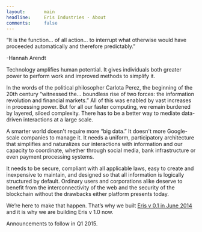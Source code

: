 ```yaml
---
layout:       main
headline:     Eris Industries - About
comments:     false
---
```


“It is the function… of all action… to interrupt what otherwise would have proceeded automatically and therefore predictably.”

 -Hannah Arendt
 
Technology amplifies human potential. It gives individuals both greater power to perform work and improved methods to simplify it.

In the words of the political philosopher Carlota Perez, the beginning of the 20th century “witnessed the... boundless rise of two forces: the information revolution and financial markets.” All of this was enabled by vast increases in processing power. But for all our faster computing, we remain burdened by layered, siloed complexity. There has to be a better way to mediate data-driven interactions at a large scale.

A smarter world doesn't require more “big data.” It doesn't more Google-scale companies to manage it. It needs a uniform, participatory architecture that simplifies and naturalizes our interactions with information and our capacity to coordinate, whether through social media, bank infrastructure or even payment processing systems. 

It needs to be secure, compliant with all applicable laws, easy to create and inexpensive to maintain, and designed so that all information is logically structured by default. Ordinary users and corporations alike deserve to benefit from the interconnectivity of the web and the security of the blockchain without the drawbacks either platform presents today. 

We’re here to make that happen. That’s why we built [Eris v 0.1 in June 2014](https://eris.projectdouglas.org) and it is why we are building Eris v 1.0 now. 

Announcements to follow in Q1 2015.
